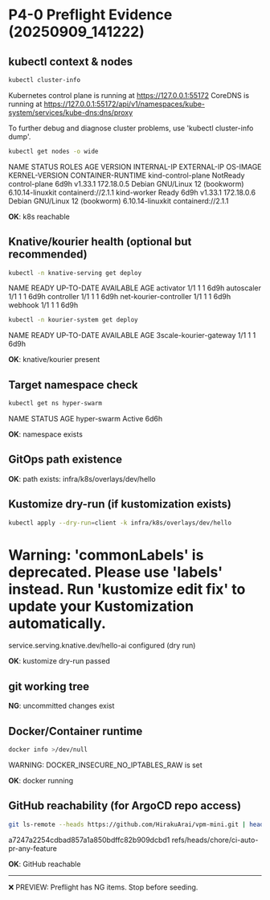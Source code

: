 # P4-0 Preflight Evidence (20250909_141222)

## kubectl context & nodes


```bash
kubectl cluster-info
```

  Kubernetes control plane is running at https://127.0.0.1:55172
  CoreDNS is running at https://127.0.0.1:55172/api/v1/namespaces/kube-system/services/kube-dns:dns/proxy
  
  To further debug and diagnose cluster problems, use 'kubectl cluster-info dump'.

```bash
kubectl get nodes -o wide
```

  NAME                 STATUS     ROLES           AGE    VERSION   INTERNAL-IP   EXTERNAL-IP   OS-IMAGE                         KERNEL-VERSION     CONTAINER-RUNTIME
  kind-control-plane   NotReady   control-plane   6d9h   v1.33.1   172.18.0.5    <none>        Debian GNU/Linux 12 (bookworm)   6.10.14-linuxkit   containerd://2.1.1
  kind-worker          Ready      <none>          6d9h   v1.33.1   172.18.0.6    <none>        Debian GNU/Linux 12 (bookworm)   6.10.14-linuxkit   containerd://2.1.1

**OK**: k8s reachable

## Knative/kourier health (optional but recommended)


```bash
kubectl -n knative-serving get deploy
```

  NAME                     READY   UP-TO-DATE   AVAILABLE   AGE
  activator                1/1     1            1           6d9h
  autoscaler               1/1     1            1           6d9h
  controller               1/1     1            1           6d9h
  net-kourier-controller   1/1     1            1           6d9h
  webhook                  1/1     1            1           6d9h

```bash
kubectl -n kourier-system get deploy
```

  NAME                     READY   UP-TO-DATE   AVAILABLE   AGE
  3scale-kourier-gateway   1/1     1            1           6d9h

**OK**: knative/kourier present

## Target namespace check


```bash
kubectl get ns hyper-swarm
```

  NAME          STATUS   AGE
  hyper-swarm   Active   6d6h

**OK**: namespace exists

## GitOps path existence


**OK**: path exists: infra/k8s/overlays/dev/hello

## Kustomize dry-run (if kustomization exists)


```bash
kubectl apply --dry-run=client -k infra/k8s/overlays/dev/hello
```

  # Warning: 'commonLabels' is deprecated. Please use 'labels' instead. Run 'kustomize edit fix' to update your Kustomization automatically.
  service.serving.knative.dev/hello-ai configured (dry run)

**OK**: kustomize dry-run passed

## git working tree


**NG**: uncommitted changes exist

## Docker/Container runtime


```bash
docker info >/dev/null
```

  WARNING: DOCKER_INSECURE_NO_IPTABLES_RAW is set

**OK**: docker running

## GitHub reachability (for ArgoCD repo access)


```bash
git ls-remote --heads https://github.com/HirakuArai/vpm-mini.git | head -n1
```

  a7247a2254cdbad857a1a850bdffc82b909dcbd1	refs/heads/chore/ci-auto-pr-any-feature

**OK**: GitHub reachable

---
❌ PREVIEW: Preflight has NG items. Stop before seeding.
